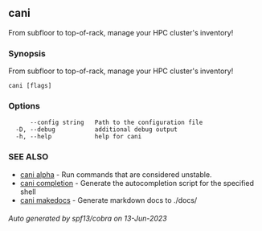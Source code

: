## cani

From subfloor to top-of-rack, manage your HPC cluster's inventory!

### Synopsis

From subfloor to top-of-rack, manage your HPC cluster's inventory!

```
cani [flags]
```

### Options

```
      --config string   Path to the configuration file
  -D, --debug           additional debug output
  -h, --help            help for cani
```

### SEE ALSO

* [cani alpha](cani_alpha.md)	 - Run commands that are considered unstable.
* [cani completion](cani_completion.md)	 - Generate the autocompletion script for the specified shell
* [cani makedocs](cani_makedocs.md)	 - Generate markdown docs to ./docs/

###### Auto generated by spf13/cobra on 13-Jun-2023
